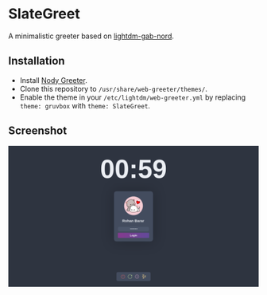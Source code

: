 # SlateGreet
A minimalistic greeter based on [lightdm-gab-nord](https://github.com/AlphaNecron/lightdm-gab-nord).

## Installation
* Install [Nody Greeter](https://github.com/JezerM/nody-greeter).
* Clone this repository to `/usr/share/web-greeter/themes/`.
* Enable the theme in your `/etc/lightdm/web-greeter.yml` by replacing `theme: gruvbox` with `theme: SlateGreet`.

## Screenshot
![SlateGreet Screenshot](./static/Screenshot.png)
